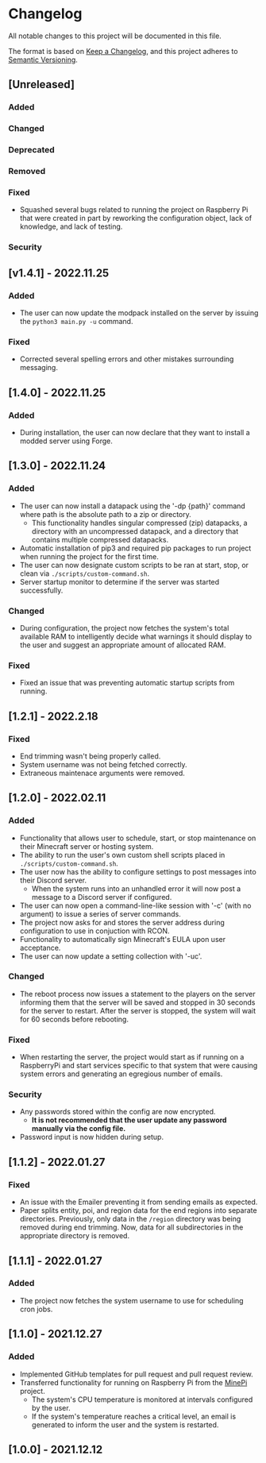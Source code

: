 # Changelog
All notable changes to this project will be documented in this file.

The format is based on [Keep a Changelog](https://keepachangelog.com/en/1.0.0/),
and this project adheres to [Semantic Versioning](https://semver.org/spec/v2.0.0.html).

## [Unreleased]

### Added

### Changed

### Deprecated

### Removed

### Fixed
- Squashed several bugs related to running the project on Raspberry Pi that were created in part by reworking the configuration object, lack of knowledge, and lack of testing.

### Security

## [v1.4.1] - 2022.11.25

### Added
- The user can now update the modpack installed on the server by issuing the `python3 main.py -u` command.

### Fixed
- Corrected several spelling errors and other mistakes surrounding messaging.

## [1.4.0] - 2022.11.25

### Added
- During installation, the user can now declare that they want to install a modded server using Forge.

## [1.3.0] - 2022.11.24

### Added
- The user can now install a datapack using the '-dp {path}' command where path is the absolute path to a zip or directory. 
  - This functionality handles singular compressed (zip) datapacks, a directory with an uncompressed datapack, and a directory that contains multiple compressed datapacks.
- Automatic installation of pip3 and required pip packages to run project when running the project for the first time.
- The user can now designate custom scripts to be ran at start, stop, or clean via `./scripts/custom-command.sh`.
- Server startup monitor to determine if the server was started successfully.

### Changed
- During configuration, the project now fetches the system's total available RAM to intelligently decide what warnings it should display to the user and suggest an appropriate amount of allocated RAM.

### Fixed
- Fixed an issue that was preventing automatic startup scripts from running.

## [1.2.1] - 2022.2.18

### Fixed
- End trimming wasn't being properly called.
- System username was not being fetched correctly.
- Extraneous maintenace arguments were removed.

## [1.2.0] - 2022.02.11

### Added
- Functionality that allows user to schedule, start, or stop maintenance on their Minecraft server or hosting system.
- The ability to run the user's own custom shell scripts placed in `./scripts/custom-command.sh`.
- The user now has the ability to configure settings to post messages into their Discord server.
  - When the system runs into an unhandled error it will now post a message to a Discord server if configured.
- The user can now open a command-line-like session with '-c' (with no argument) to issue a series of server commands.
- The project now asks for and stores the server address during configuration to use in conjuction with RCON.
- Functionality to automatically sign Minecraft's EULA upon user acceptance.
- The user can now update a setting collection with '-uc'.

### Changed
- The reboot process now issues a statement to the players on the server informing them that the server will be saved and stopped in 30 seconds for the server to restart. After the server is stopped, the system will wait for 60 seconds before rebooting.

### Fixed
- When restarting the server, the project would start as if running on a RaspberryPi and start services specific to that system that were causing system errors and generating an egregious number of emails.

### Security
- Any passwords stored within the config are now encrypted.
  - **It is not recommended that the user update any password manually via the config file.**
- Password input is now hidden during setup.

## [1.1.2] - 2022.01.27

### Fixed
- An issue with the Emailer preventing it from sending emails as expected.
- Paper splits entity, poi, and region data for the end regions into separate directories. Previously, only data in the `/region` directory was being removed during end trimming. Now, data for all subdirectories in the appropriate directory is removed.

## [1.1.1] - 2022.01.27

### Added
- The project now fetches the system username to use for scheduling cron jobs.

## [1.1.0] - 2021.12.27

### Added
- Implemented GitHub templates for pull request and pull request review.
- Transferred functionality for running on Raspberry Pi from the [MinePi](https://github.com/Michaelcraun/MinePi) project. 
  - The system's CPU temperature is monitored at intervals configured by the user. 
  - If the system's temperature reaches a critical level, an email is generated to inform the user and the system is restarted.

## [1.0.0] - 2021.12.12
